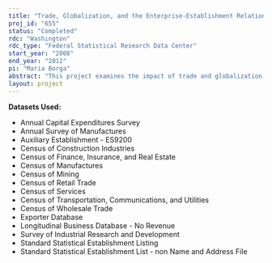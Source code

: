 ```yaml
---
title: "Trade, Globalization, and the Enterprise-Establishment Relationships of Multinational Companies"
proj_id: "655"
status: "Completed"
rdc: "Washington"
rdc_type: "Federal Statistical Research Data Center"
start_year: "2008"
end_year: "2012"
pi: "Maria Borga"
abstract: "This project examines the impact of trade and globalization on U.S. businesses. The project has three objectives. It will study the regional impacts of rapidly growing U.S. foreign exports of services by developing estimates of exports of services at the state level. It will examine the impact of globalization by U.S. multinational companies through direct investment, trade, and the oﬀ -shoring of services on the U.S. economy. It will examine the relationship between an enterprise and its establishments and explore methods of allocating enterprise-level data to establishments in various industries. All three components of this project will involve supplementing data collected at the Census Bureau on U.S. business activities with data collected at the U.S. Bureau of Economic Analysis (BEA) on the operations of multinational ﬁrms and on trade in services. Most Census Bureau business data are collected at the establishment level, while BEA’s surveys are conducted on a consolidated business enterprise basis. Linking these datasets greatly increases their analytic value by allowing questions about decisions made at the enterprise level—such as where to locate production to serve foreign customers—to be examined using the establishment-level data best suited to answering them. This project will build on previous projects that have linked Census data with BEA enterprise data. These previous linking projects have provided beneﬁts to the Census Bureau, and this project will expand on these beneﬁts. For example, it will enable the Census Bureau to improve its sample frames, verify and improve the accuracy of data reported on its surveys, and improve the industry classiﬁcations of enterprises and establishments. In addition, it will greatly increase the utility of the Census Bureau datasets for examining the impact that globalization—in the form of direct investment and trade in services—is having on the U.S. economy."
layout: project
---
```


**Datasets Used:**

  - Annual Capital Expenditures Survey 
  - Annual Survey of Manufactures 
  - Auxiliary Establishment - ES9200 
  - Census of Construction Industries 
  - Census of Finance, Insurance, and Real Estate 
  - Census of Manufactures 
  - Census of Mining 
  - Census of Retail Trade 
  - Census of Services 
  - Census of Transportation, Communications, and Utilities 
  - Census of Wholesale Trade 
  - Exporter Database 
  - Longitudinal Business Database - No Revenue 
  - Survey of Industrial Research and Development 
  - Standard Statistical Establishment Listing 
  - Standard Statistical Establishment List - non Name and Address File 

